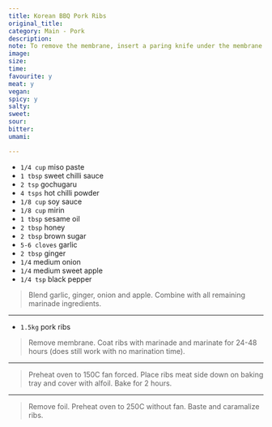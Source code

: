 ```yaml
---
title: Korean BBQ Pork Ribs
original_title:
category: Main - Pork
description:
note: To remove the membrane, insert a paring knife under the membrane to carefully loosen it, then slowly pull it by hand away from the bones.
image:
size:
time:
favourite: y
meat: y
vegan:
spicy: y
salty:
sweet:
sour:
bitter:
umami:

---
```


* `1/4 cup` miso paste
* `1 tbsp` sweet chilli sauce
* `2 tsp` gochugaru
* `4 tsps` hot chilli powder
* `1/8 cup` soy sauce
* `1/8 cup` mirin
* `1 tbsp` sesame oil
* `2 tbsp` honey
* `2 tbsp` brown sugar
* `5-6 cloves` garlic
* `2 tbsp` ginger
* `1/4` medium onion
* `1/4` medium sweet apple
* `1/4 tsp` black pepper

>Blend garlic, ginger, onion and apple. Combine with all remaining marinade ingredients.

---

* `1.5kg` pork ribs

>Remove membrane. Coat ribs with marinade and marinate for 24-48 hours (does still work with no marination time).

---

>Preheat oven to 150C fan forced. Place ribs meat side down on baking tray and cover with alfoil. Bake for 2 hours.

---

>Remove foil. Preheat oven to 250C without fan. Baste and caramalize ribs.